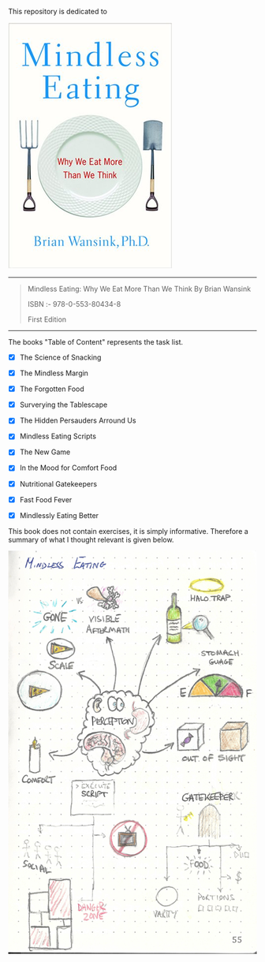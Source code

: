 This repository is dedicated to

![book_cover](book_cover.jpg)

---

> Mindless Eating: Why We Eat More Than We Think By Brian Wansink
>
> ISBN :- 978-0-553-80434-8
>
> First Edition

---

The books "Table of Content"  represents the task list.

- [x] The Science of Snacking
- [x] The Mindless Margin
- [x] The Forgotten Food
- [x] Surverying the Tablescape
- [x] The Hidden Persauders Arround Us
- [x] Mindless Eating Scripts
- [x] The New Game
- [x] In the Mood for Comfort Food
- [x] Nutritional Gatekeepers
- [x] Fast Food Fever
- [x] Mindlessly Eating Better


This book does not contain exercises, it is simply informative. Therefore a summary of what I thought relevant is given below. 

![mindless_eating](mindless_eating.jpg)

